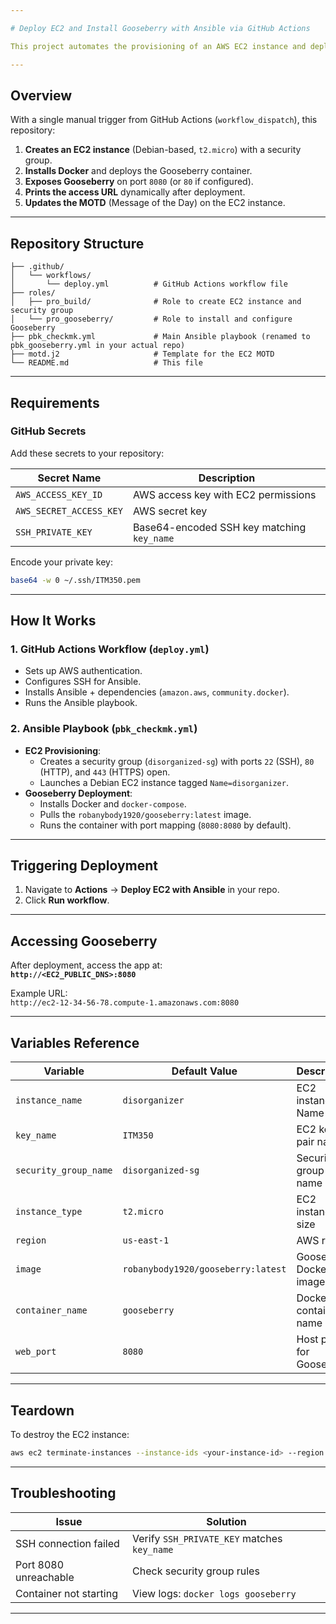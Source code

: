 ```yaml
---

# Deploy EC2 and Install Gooseberry with Ansible via GitHub Actions

This project automates the provisioning of an AWS EC2 instance and deploys the [Gooseberry](https://github.com/robanybody1920/gooseberry) application via Docker using Ansible, all triggered through a GitHub Actions workflow.

---
```


## Overview

With a single manual trigger from GitHub Actions (`workflow_dispatch`), this repository:

1. **Creates an EC2 instance** (Debian-based, `t2.micro`) with a security group.
2. **Installs Docker** and deploys the Gooseberry container.
3. **Exposes Gooseberry** on port `8080` (or `80` if configured).
4. **Prints the access URL** dynamically after deployment.
5. **Updates the MOTD** (Message of the Day) on the EC2 instance.

---

## Repository Structure

```
├── .github/
│   └── workflows/
│       └── deploy.yml          # GitHub Actions workflow file
├── roles/
│   ├── pro_build/              # Role to create EC2 instance and security group
│   └── pro_gooseberry/         # Role to install and configure Gooseberry
├── pbk_checkmk.yml             # Main Ansible playbook (renamed to pbk_gooseberry.yml in your actual repo)
├── motd.j2                     # Template for the EC2 MOTD
└── README.md                   # This file
```

---

## Requirements

### GitHub Secrets
Add these secrets to your repository:

| Secret Name             | Description                                      |
|------------------------|-------------------------------------------------|
| `AWS_ACCESS_KEY_ID`    | AWS access key with EC2 permissions             |
| `AWS_SECRET_ACCESS_KEY`| AWS secret key                                  |
| `SSH_PRIVATE_KEY`      | Base64-encoded SSH key matching `key_name`      |

Encode your private key:
```bash
base64 -w 0 ~/.ssh/ITM350.pem
```

---

## How It Works

### 1. GitHub Actions Workflow (`deploy.yml`)
- Sets up AWS authentication.
- Configures SSH for Ansible.
- Installs Ansible + dependencies (`amazon.aws`, `community.docker`).
- Runs the Ansible playbook.

### 2. Ansible Playbook (`pbk_checkmk.yml`)
- **EC2 Provisioning**:
  - Creates a security group (`disorganized-sg`) with ports `22` (SSH), `80` (HTTP), and `443` (HTTPS) open.
  - Launches a Debian EC2 instance tagged `Name=disorganizer`.
- **Gooseberry Deployment**:
  - Installs Docker and `docker-compose`.
  - Pulls the `robanybody1920/gooseberry:latest` image.
  - Runs the container with port mapping (`8080:8080` by default).

---

## Triggering Deployment

1. Navigate to **Actions** → **Deploy EC2 with Ansible** in your repo.
2. Click **Run workflow**.

---

## Accessing Gooseberry

After deployment, access the app at:  
**`http://<EC2_PUBLIC_DNS>:8080`**  

Example URL:  
`http://ec2-12-34-56-78.compute-1.amazonaws.com:8080`

---

## Variables Reference

| Variable              | Default Value                     | Description                          |
|-----------------------|-----------------------------------|--------------------------------------|
| `instance_name`       | `disorganizer`                    | EC2 instance Name tag                |
| `key_name`            | `ITM350`                          | EC2 key pair name                    |
| `security_group_name` | `disorganized-sg`                 | Security group name                  |
| `instance_type`       | `t2.micro`                        | EC2 instance size                    |
| `region`              | `us-east-1`                       | AWS region                           |
| `image`               | `robanybody1920/gooseberry:latest`| Gooseberry Docker image              |
| `container_name`      | `gooseberry`                      | Docker container name                |
| `web_port`            | `8080`                            | Host port for Gooseberry             |

---

## Teardown

To destroy the EC2 instance:
```bash
aws ec2 terminate-instances --instance-ids <your-instance-id> --region us-east-1
```

---

## Troubleshooting

| Issue                  | Solution                                    |
|------------------------|---------------------------------------------|
| SSH connection failed  | Verify `SSH_PRIVATE_KEY` matches `key_name` |
| Port 8080 unreachable  | Check security group rules                  |
| Container not starting | View logs: `docker logs gooseberry`         |

---
